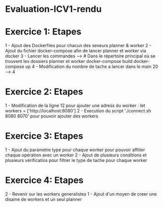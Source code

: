 # Evaluation-ICV1-rendu

# Exercice 1: Etapes
1 - Ajout des Dockerfiles pour chacun des seveurs planner & worker
2 - Ajout du fichier docker-compose afin de lancer planner et worker via docker
3 - Lancer les commandes --> 
        # Dans le répertoire principal où se trouvent les dossiers planner et worker
        docker-compose build
        docker-compose up
4 - Modification du nombre de tache a lancer dans le main 20 --> 4
# Exercice 2: Etapes
1 - Modification de la ligne 12 pour ajouter une adress du worker : let workers = ['http://localhost:8080']
2 - Execution du script './connect.sh 8080 8070' pour pouvoir ajouter des workers 
# Exercice 3: Etapes
1 - Ajout du parametre type pour chaque worker pour pouvoir affilier chaque opération avec un worker
2 - Ajout de plusieurs conditions et plusieurs vérificatios pour filtrer le type de tache pour chaque worker
# Exercice 4: Etapes
2 - Revenir sur les workers generalistes
1 - Ajout d'un moyen de creer une disaine de workers et un seul planner